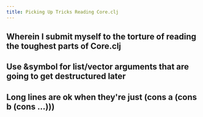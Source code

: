 ```yaml
---
title: Picking Up Tricks Reading Core.clj
---
```


## Wherein I submit myself to the torture of reading the toughest parts of Core.clj

## Use &symbol for list/vector arguments that are going to get destructured later

## Long lines are ok when they're just (cons a (cons b (cons ...)))

## 
